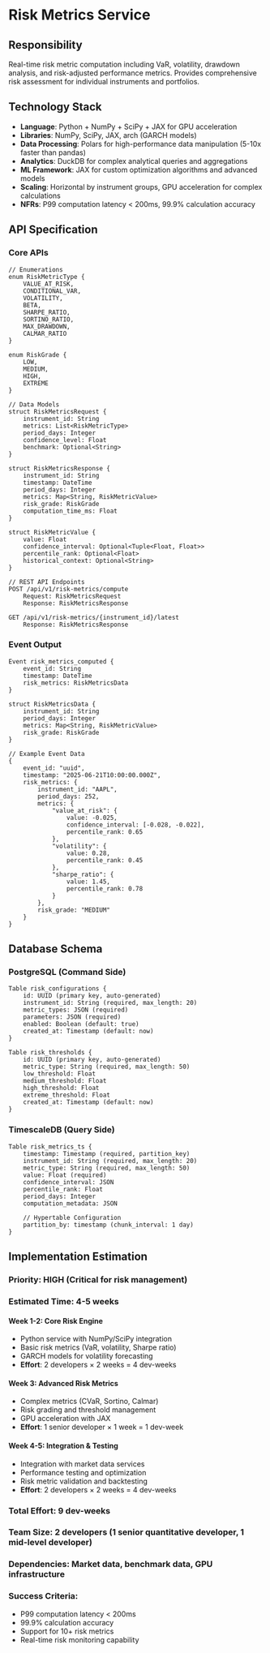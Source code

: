 # Risk Metrics Service

## Responsibility
Real-time risk metric computation including VaR, volatility, drawdown analysis, and risk-adjusted performance metrics. Provides comprehensive risk assessment for individual instruments and portfolios.

## Technology Stack
- **Language**: Python + NumPy + SciPy + JAX for GPU acceleration
- **Libraries**: NumPy, SciPy, JAX, arch (GARCH models)
- **Data Processing**: Polars for high-performance data manipulation (5-10x faster than pandas)
- **Analytics**: DuckDB for complex analytical queries and aggregations
- **ML Framework**: JAX for custom optimization algorithms and advanced models
- **Scaling**: Horizontal by instrument groups, GPU acceleration for complex calculations
- **NFRs**: P99 computation latency < 200ms, 99.9% calculation accuracy

## API Specification

### Core APIs
```pseudo
// Enumerations
enum RiskMetricType {
    VALUE_AT_RISK,
    CONDITIONAL_VAR,
    VOLATILITY,
    BETA,
    SHARPE_RATIO,
    SORTINO_RATIO,
    MAX_DRAWDOWN,
    CALMAR_RATIO
}

enum RiskGrade {
    LOW,
    MEDIUM,
    HIGH,
    EXTREME
}

// Data Models
struct RiskMetricsRequest {
    instrument_id: String
    metrics: List<RiskMetricType>
    period_days: Integer
    confidence_level: Float
    benchmark: Optional<String>
}

struct RiskMetricsResponse {
    instrument_id: String
    timestamp: DateTime
    period_days: Integer
    metrics: Map<String, RiskMetricValue>
    risk_grade: RiskGrade
    computation_time_ms: Float
}

struct RiskMetricValue {
    value: Float
    confidence_interval: Optional<Tuple<Float, Float>>
    percentile_rank: Optional<Float>
    historical_context: Optional<String>
}

// REST API Endpoints
POST /api/v1/risk-metrics/compute
    Request: RiskMetricsRequest
    Response: RiskMetricsResponse

GET /api/v1/risk-metrics/{instrument_id}/latest
    Response: RiskMetricsResponse
```

### Event Output
```pseudo
Event risk_metrics_computed {
    event_id: String
    timestamp: DateTime
    risk_metrics: RiskMetricsData
}

struct RiskMetricsData {
    instrument_id: String
    period_days: Integer
    metrics: Map<String, RiskMetricValue>
    risk_grade: RiskGrade
}

// Example Event Data
{
    event_id: "uuid",
    timestamp: "2025-06-21T10:00:00.000Z",
    risk_metrics: {
        instrument_id: "AAPL",
        period_days: 252,
        metrics: {
            "value_at_risk": {
                value: -0.025,
                confidence_interval: [-0.028, -0.022],
                percentile_rank: 0.65
            },
            "volatility": {
                value: 0.28,
                percentile_rank: 0.45
            },
            "sharpe_ratio": {
                value: 1.45,
                percentile_rank: 0.78
            }
        },
        risk_grade: "MEDIUM"
    }
}
```

## Database Schema

### PostgreSQL (Command Side)
```pseudo
Table risk_configurations {
    id: UUID (primary key, auto-generated)
    instrument_id: String (required, max_length: 20)
    metric_types: JSON (required)
    parameters: JSON (required)
    enabled: Boolean (default: true)
    created_at: Timestamp (default: now)
}

Table risk_thresholds {
    id: UUID (primary key, auto-generated)
    metric_type: String (required, max_length: 50)
    low_threshold: Float
    medium_threshold: Float
    high_threshold: Float
    extreme_threshold: Float
    created_at: Timestamp (default: now)
}
```

### TimescaleDB (Query Side)
```pseudo
Table risk_metrics_ts {
    timestamp: Timestamp (required, partition_key)
    instrument_id: String (required, max_length: 20)
    metric_type: String (required, max_length: 50)
    value: Float (required)
    confidence_interval: JSON
    percentile_rank: Float
    period_days: Integer
    computation_metadata: JSON

    // Hypertable Configuration
    partition_by: timestamp (chunk_interval: 1 day)
}
```

## Implementation Estimation

### Priority: **HIGH** (Critical for risk management)
### Estimated Time: **4-5 weeks**

#### Week 1-2: Core Risk Engine
- Python service with NumPy/SciPy integration
- Basic risk metrics (VaR, volatility, Sharpe ratio)
- GARCH models for volatility forecasting
- **Effort**: 2 developers × 2 weeks = 4 dev-weeks

#### Week 3: Advanced Risk Metrics
- Complex metrics (CVaR, Sortino, Calmar)
- Risk grading and threshold management
- GPU acceleration with JAX
- **Effort**: 1 senior developer × 1 week = 1 dev-week

#### Week 4-5: Integration & Testing
- Integration with market data services
- Performance testing and optimization
- Risk metric validation and backtesting
- **Effort**: 2 developers × 2 weeks = 4 dev-weeks

### Total Effort: **9 dev-weeks**
### Team Size: **2 developers** (1 senior quantitative developer, 1 mid-level developer)
### Dependencies: Market data, benchmark data, GPU infrastructure

### Success Criteria:
- P99 computation latency < 200ms
- 99.9% calculation accuracy
- Support for 10+ risk metrics
- Real-time risk monitoring capability
